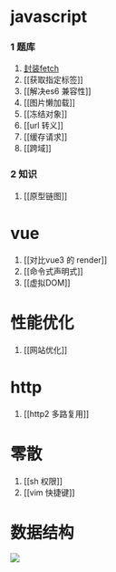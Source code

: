 # javascript
### 1 题库
1. [封装fetch](封装fetch.md)
2. [[获取指定标签]]
3. [[解决es6 兼容性]]
4. [[图片懒加载]]
5. [[冻结对象]]
6. [[url 转义]]
7. [[缓存请求]]
8. [[跨域]]

### 2 知识
1. [[原型链图]]

# vue
1. [[对比vue3 的 render]]
2. [[命令式声明式]]
3. [[虚拟DOM]]

# 性能优化
1. [[网站优化]]

# http
1. [[http2 多路复用]]

# 零散
1. [[sh 权限]]
2. [[vim 快捷键]]

# 数据结构

![](数据结构与算法.xmind)
